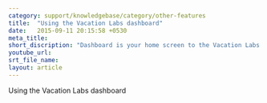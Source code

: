 ```yaml
---
category: support/knowledgebase/category/other-features
title:  "Using the Vacation Labs dashboard"
date:   2015-09-11 20:15:58 +0530
meta_title: 
short_discription: "Dashboard is your home screen to the Vacation Labs booking system.  It gives you a calendar view on the left side and pending actions section on the right.  "
youtube_url: 
srt_file_name: 
layout: article
---
```


Using the Vacation Labs dashboard
